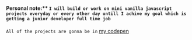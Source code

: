 #### Personal note:** `I will build or work on mini vanilla javascript projects everyday or every other day untill I achive my goal which is getting a junior developer full time job`     
`All of the projects are gonna be in` [my codepen](https://codepen.io/sbinmakhashen)
